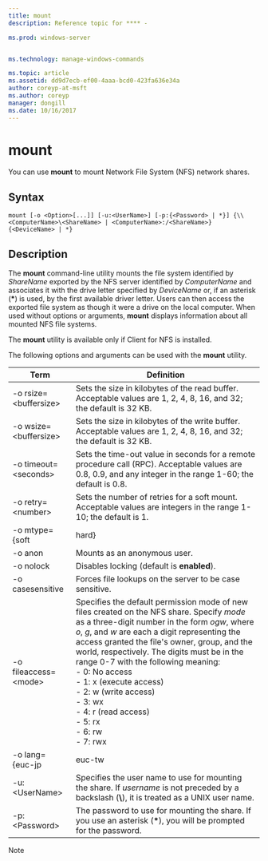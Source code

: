 ```yaml
---
title: mount
description: Reference topic for **** - 

ms.prod: windows-server


ms.technology: manage-windows-commands

ms.topic: article
ms.assetid: dd9d7ecb-ef00-4aaa-bcd0-423fa636e34a
author: coreyp-at-msft
ms.author: coreyp
manager: dongill
ms.date: 10/16/2017
---
```


# mount



You can use **mount** to mount Network File System (NFS) network shares.

## Syntax

```
mount [-o <Option>[...]] [-u:<UserName>] [-p:{<Password> | *}] {\\<ComputerName>\<ShareName> | <ComputerName>:/<ShareName>} {<DeviceName> | *}
```

## Description

The **mount** command-line utility mounts the file system identified by *ShareName* exported by the NFS server identified by *ComputerName* and associates it with the drive letter specified by *DeviceName* or, if an asterisk (**&#42;**) is used, by the first available driver letter. Users can then access the exported file system as though it were a drive on the local computer. When used without options or arguments, **mount** displays information about all mounted NFS file systems.

The **mount** utility is available only if Client for NFS is installed.

The following options and arguments can be used with the **mount** utility.


|          Term          |                                                                                                                                                                                                                                                Definition                                                                                                                                                                                                                                                |
|------------------------|----------------------------------------------------------------------------------------------------------------------------------------------------------------------------------------------------------------------------------------------------------------------------------------------------------------------------------------------------------------------------------------------------------------------------------------------------------------------------------------------------------|
| -o rsize=\<buffersize> |                                                                                                                                                                                            Sets the size in kilobytes of the read buffer. Acceptable values are 1, 2, 4, 8, 16, and 32; the default is 32 KB.                                                                                                                                                                                            |
| -o wsize=\<buffersize> |                                                                                                                                                                                           Sets the size in kilobytes of the write buffer. Acceptable values are 1, 2, 4, 8, 16, and 32; the default is 32 KB.                                                                                                                                                                                            |
| -o timeout=\<seconds>  |                                                                                                                                                                       Sets the time-out value in seconds for a remote procedure call (RPC). Acceptable values are 0.8, 0.9, and any integer in the range 1-60; the default is 0.8.                                                                                                                                                                       |
|   -o retry=\<number>   |                                                                                                                                                                                             Sets the number of retries for a soft mount. Acceptable values are integers in the range 1-10; the default is 1.                                                                                                                                                                                             |
|     -o mtype={soft     |                                                                                                                                                                                                                                                  hard}                                                                                                                                                                                                                                                   |
|        -o anon         |                                                                                                                                                                                                                                       Mounts as an anonymous user.                                                                                                                                                                                                                                       |
|       -o nolock        |                                                                                                                                                                                                                                Disables locking (default is **enabled**).                                                                                                                                                                                                                                |
|    -o casesensitive    |                                                                                                                                                                                                                         Forces file lookups on the server to be case sensitive.                                                                                                                                                                                                                          |
| -o fileaccess=\<mode>  | Specifies the default permission mode of new files created on the NFS share. Specify *mode* as a three-digit number in the form *ogw*, where *o*, *g*, and *w* are each a digit representing the access granted the file's owner, group, and the world, respectively. The digits must be in the range 0-7 with the following meaning:</br>-   0: No access</br>-   1: x (execute access)</br>-   2: w (write access)</br>-   3: wx</br>-   4: r (read access)</br>-   5: rx</br>-   6: rw</br>-   7: rwx |
|    -o lang={euc-jp     |                                                                                                                                                                                                                                                  euc-tw                                                                                                                                                                                                                                                  |
|     -u:\<UserName>     |                                                                                                                                                                             Specifies the user name to use for mounting the share. If *username* is not preceded by a backslash (**\\**), it is treated as a UNIX user name.                                                                                                                                                                             |
|     -p:\<Password>     |                                                                                                                                                                                          The password to use for mounting the share. If you use an asterisk (**&#42;**), you will be prompted for the password.                                                                                                                                                                                          |

> [!NOTE]
